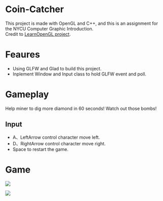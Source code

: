# Coin-Catcher
This project is made with OpenGL and C++, and this is an assignment for the NYCU Computer Graphic Introduction.  
Credit to [LearnOpenGL project](https://github.com/JoeyDeVries/LearnOpenGL).

# Feaures
+ Using GLFW and Glad to build this project.
+ Inplement Window and Input class to hold GLFW event and poll.

# Gameplay
Help miner to dig more diamond in 60 seconds! Watch out those bombs!  
## Input
+ A、LeftArrow control character move left.
+ D、RightArrow control character move right.
+ Space to restart the game.  

# Game
![](https://i.imgur.com/ztq1yhC.png=100x)

![](https://i.imgur.com/XNtIM6S.png=100x)


